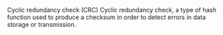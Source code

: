 Cyclic redundancy check (CRC)
Cyclic redundancy check, a type of hash function used to produce a checksum in order to detect errors in data storage or transmission.
